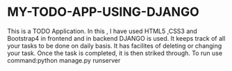 # MY-TODO-APP-USING-DJANGO
This is a TODO Application. In this , I have used HTML5 ,CSS3 and Bootstrap4 in frontend and in backend DJANGO is used.
It keeps track of all your tasks to be done on daily basis. It has facilites of deleting or changing your task. Once the task is completed, it is then striked through.
To run use command:python manage.py runserver

